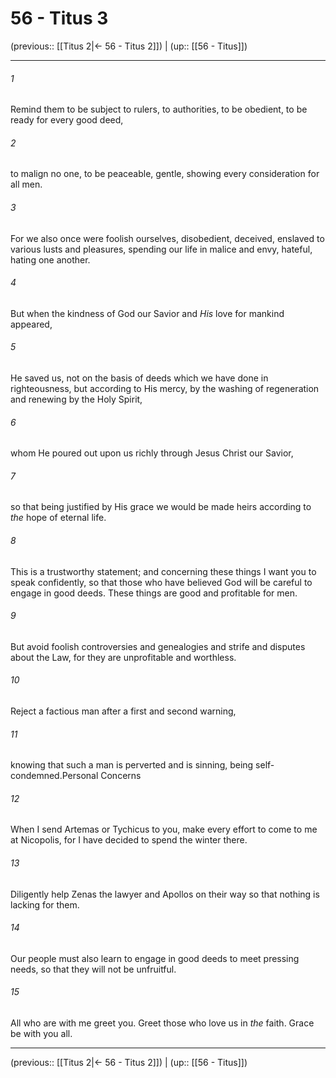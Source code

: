 # 56 - Titus 3

(previous:: [[Titus 2|← 56 - Titus 2]]) | (up:: [[56 - Titus]])

***


###### 1 
Remind them to be subject to rulers, to authorities, to be obedient, to be ready for every good deed, 

###### 2 
to malign no one, to be peaceable, gentle, showing every consideration for all men. 

###### 3 
For we also once were foolish ourselves, disobedient, deceived, enslaved to various lusts and pleasures, spending our life in malice and envy, hateful, hating one another. 

###### 4 
But when the kindness of God our Savior and _His_ love for mankind appeared, 

###### 5 
He saved us, not on the basis of deeds which we have done in righteousness, but according to His mercy, by the washing of regeneration and renewing by the Holy Spirit, 

###### 6 
whom He poured out upon us richly through Jesus Christ our Savior, 

###### 7 
so that being justified by His grace we would be made heirs according to _the_ hope of eternal life. 

###### 8 
This is a trustworthy statement; and concerning these things I want you to speak confidently, so that those who have believed God will be careful to engage in good deeds. These things are good and profitable for men. 

###### 9 
But avoid foolish controversies and genealogies and strife and disputes about the Law, for they are unprofitable and worthless. 

###### 10 
Reject a factious man after a first and second warning, 

###### 11 
knowing that such a man is perverted and is sinning, being self-condemned.Personal Concerns 

###### 12 
When I send Artemas or Tychicus to you, make every effort to come to me at Nicopolis, for I have decided to spend the winter there. 

###### 13 
Diligently help Zenas the lawyer and Apollos on their way so that nothing is lacking for them. 

###### 14 
Our people must also learn to engage in good deeds to meet pressing needs, so that they will not be unfruitful. 

###### 15 
All who are with me greet you. Greet those who love us in _the_ faith. Grace be with you all.

***

(previous:: [[Titus 2|← 56 - Titus 2]]) | (up:: [[56 - Titus]])
